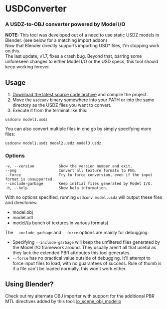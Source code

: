 # USDConverter

### A USDZ-to-OBJ converter powered by Model I/O

**NOTE:** This tool was developed out of a need to use static USDZ models in Blender. (see below for a matching import addon)\
Now that Blender directly supports importing USD* files, I'm stopping work on this.\
The last update, v1.7, fixes a crash bug. Beyond that, barring some unforeseen changes to either Model I/O or the USD specs, this tool should keep working forever.

## Usage

1. [Download the latest source code archive](https://github.com/SamusAranX/USDConverter/archive/refs/tags/v1.7.zip) and compile the project.
2. Move the `usdconv` binary somewhere into your PATH or into the same directory as the USDZ files you want to convert.
3. Execute it from the terminal like this:

```
usdconv model1.usdz
```

You can also convert multiple files in one go by simply specifying more files:

```
usdconv model1.usdz model2.usdz model3.usdz
```

### Options

```
-v, --version           Show the version number and exit.
--png                   Convert all texture formats to PNG.
--force                 Try to force conversion, even if the input format is unsupported.
--include-garbage       Keep initial files generated by Model I/O.
-h, --help              Show help information.
```

With no options specified, running `usdconv model.usdz` will output these files and directories:

* model.obj
* model.mtl
* model/(a bunch of textures in various formats)

The `--include-garbage` and `--force` options are mainly for debugging:

* Specifying `--include-garbage` will keep the unfiltered files generated by the Model I/O framework around. They usually aren't all that useful as they lack the extended PBR attributes this tool generates.
* `--force` has no practical value outside of debugging. It'll attempt to force input files to load, with no guarantees of success. Rule of thumb is if a file can't be loaded normally, this won't work either.

## Using Blender?

Check out my alternate OBJ importer with support for the additional PBR MTL directives added by this tool: [io_scene_obj_modelio](https://github.com/SamusAranX/io_scene_obj_modelio)